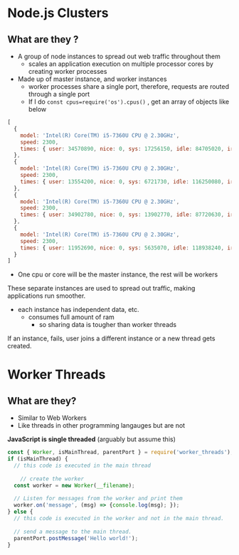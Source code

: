 # Node.js Clusters

## What are they ?

- A group of node instances to spread out web traffic throughout them 
  - scales an application execution on multiple processor cores by creating worker processes
- Made up of master instance, and worker instances
  - worker processes share a single port, therefore, requests are routed through a single port 
  - If I do `const cpus=require('os').cpus()` , get an array of objects like below

```js 
[
  {
    model: 'Intel(R) Core(TM) i5-7360U CPU @ 2.30GHz',
    speed: 2300,
    times: { user: 34570890, nice: 0, sys: 17256150, idle: 84705020, irq: 0 }
  },
  {
    model: 'Intel(R) Core(TM) i5-7360U CPU @ 2.30GHz',
    speed: 2300,
    times: { user: 13554200, nice: 0, sys: 6721730, idle: 116250080, irq: 0 }
  },
  {
    model: 'Intel(R) Core(TM) i5-7360U CPU @ 2.30GHz',
    speed: 2300,
    times: { user: 34902780, nice: 0, sys: 13902770, idle: 87720630, irq: 0 }
  },
  {
    model: 'Intel(R) Core(TM) i5-7360U CPU @ 2.30GHz',
    speed: 2300,
    times: { user: 11952690, nice: 0, sys: 5635070, idle: 118938240, irq: 0 }
  }
]
```

- One cpu or core will be the master instance, the rest will be workers



These separate instances are used to spread out traffic, making applications run smoother.

- each instance has independent data, etc. 
  - consumes full amount of ram 
    - so sharing data is tougher than worker threads

If an instance, fails, user joins a different instance or a new thread gets created.





# Worker Threads

## What are they?

- Similar to Web Workers 
- Like threads in other programming langauges but are not



**JavaScript is single threaded** (arguably but assume this)



```js
const { Worker, isMainThread, parentPort } = require('worker_threads');
if (isMainThread) {
  // this code is executed in the main thread 
  
 	// create the worker
  const worker = new Worker(__filename);
  
  // Listen for messages from the worker and print them 
  worker.on('message', (msg) => {console.log(msg); });
} else {
  // this code is executed in the worker and not in the main thread.
  
  // send a message to the main thread.
  parentPort.postMessage('Hello world!');
}
```



